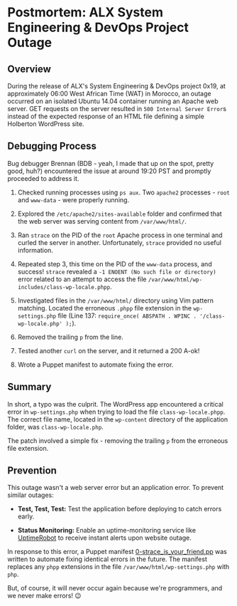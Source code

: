 # Postmortem: ALX System Engineering & DevOps Project Outage

## Overview

During the release of ALX's System Engineering & DevOps project 0x19, at approximately 06:00 West African Time (WAT) in Morocco, an outage occurred on an isolated Ubuntu 14.04 container running an Apache web server. GET requests on the server resulted in `500 Internal Server Error`s instead of the expected response of an HTML file defining a simple Holberton WordPress site.

## Debugging Process

Bug debugger Brennan (BDB - yeah, I made that up on the spot, pretty good, huh?) encountered the issue at around 19:20 PST and promptly proceeded to address it.

1. Checked running processes using `ps aux`. Two `apache2` processes - `root` and `www-data` - were properly running.

2. Explored the `/etc/apache2/sites-available` folder and confirmed that the web server was serving content from `/var/www/html/`.

3. Ran `strace` on the PID of the `root` Apache process in one terminal and curled the server in another. Unfortunately, `strace` provided no useful information.

4. Repeated step 3, this time on the PID of the `www-data` process, and success! `strace` revealed a `-1 ENOENT (No such file or directory)` error related to an attempt to access the file `/var/www/html/wp-includes/class-wp-locale.phpp`.

5. Investigated files in the `/var/www/html/` directory using Vim pattern matching. Located the erroneous `.phpp` file extension in the `wp-settings.php` file (Line 137: `require_once( ABSPATH . WPINC . '/class-wp-locale.php' );`).

6. Removed the trailing `p` from the line.

7. Tested another `curl` on the server, and it returned a 200 A-ok!

8. Wrote a Puppet manifest to automate fixing the error.

## Summary

In short, a typo was the culprit. The WordPress app encountered a critical error in `wp-settings.php` when trying to load the file `class-wp-locale.phpp`. The correct file name, located in the `wp-content` directory of the application folder, was `class-wp-locale.php`.

The patch involved a simple fix - removing the trailing `p` from the erroneous file extension.

## Prevention

This outage wasn't a web server error but an application error. To prevent similar outages:

* **Test, Test, Test:** Test the application before deploying to catch errors early.

* **Status Monitoring:** Enable an uptime-monitoring service like [UptimeRobot](https://uptimerobot.com/) to receive instant alerts upon website outage.

In response to this error, a Puppet manifest [0-strace_is_your_friend.pp](https://github.com/MedAmezzane/alx-system_engineering-devops/blob/master/0x17-web_stack_debugging_3/0-strace_is_your_friend.pp) was written to automate fixing identical errors in the future. The manifest replaces any `phpp` extensions in the file `/var/www/html/wp-settings.php` with `php`.

But, of course, it will never occur again because we're programmers, and we never make errors! :wink:
